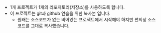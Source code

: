 + 1개 프로젝트가 1개의 리포지토리(저장소)를 사용하도록 합니다.
+ 이 프로젝트는 git과 github 연습을 위한 복사본 입니다.
	+ 원래는 소스코드가 없는 비어있는 프로젝트에서 시작해야 하지만
	편의상 소스코드를 그대로 복사했습니다.
